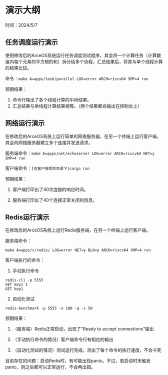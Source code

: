 ﻿# 演示大纲

时间：2024/5/7

## 任务调度运行演示

使用修改后的ArceOS系统运行任务调度测试程序，其会将一个计算任务（计算数组内每个元素的平方根的和）拆分给多个协程，汇总结果后，将其与单个线程计算的结果比较。

命令：`make A=apps/task/parallel LOG=error ARCH=riscv64 SMP=4 run`

预期结果：

1. 命令行输出了各个线程计算的中间结果。
2. 汇总结果与单线程计算结果相等。（两个结果都会输出在控制台上）

## 网络运行演示

在修改后的ArceOS系统上运行简单的网络服务器，在另一个终端上运行客户端，其会向网络服务器建立多个连接并发送请求。

服务端命令：`make A=apps/net/echoserver LOG=error ARCH=riscv64 NET=y SMP=4 run`

客户端命令：`[在客户端项目目录下]cargo run`

预期结果：

1. 客户端打印出了40次连接的响应时间。

2. 服务端打印出了40个连接正常关闭的信息。 

## Redis运行演示

在修改后的ArceOS系统上运行Redis服务端，在另一个终端上运行客户端。

服务端命令：

`make A=apps/c/redis/ LOG=error NET=y BLK=y ARCH=riscv64 SMP=4 run`

客户端执行的命令：

1. 手动执行命令

```
redis-cli -p 5555
SET key1 1
GET key1
```

2. 自动化测试

`redis-benchmark -p 5555 -n 100 -q -c 50`

预期结果：

1. （服务端）Redis正常启动，出现了"Ready to accept connections"输出

1. （手动执行命令的情况）客户端命令行有相应的输出

2. （自动化测试的情况）测试运行完成，测出了每个命令的执行速度，不会卡死

目前存在的问题：启动Redis时，有可能出现panic。不过，若启动时未触发panic，则之后都可以正常运行，不会再出错。